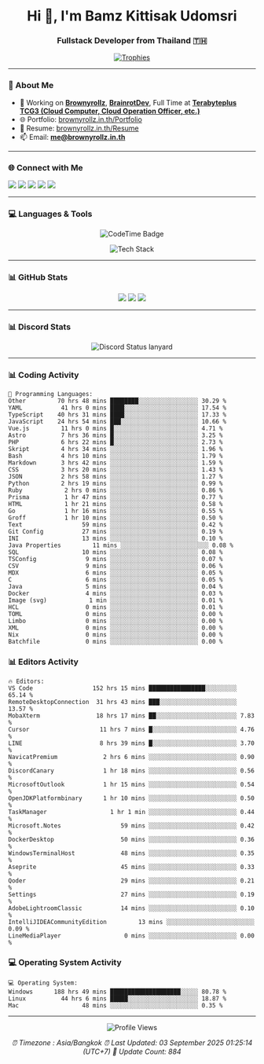 <h1 align="center">Hi 👋, I'm Bamz Kittisak Udomsri</h1>
<h3 align="center">Fullstack Developer from Thailand 🇹🇭</h3>

<p align="center">
  <a href="https://github.com/ryo-ma/github-profile-trophy">
    <img src="https://github-profile-trophy.vercel.app/?username=brownyroll" alt="Trophies" />
  </a>
</p>

---

### 🔧 About Me

- 🔭 Working on [**Brownyrollz**](https://github.com/Brownyrollz), [**BrainrotDev**](https://github.com/brainrotdev), Full Time at [**Terabyteplus TCG3 (Cloud Computer, Cloud Operation Officer, etc.)**](https://tcloud.in.th)
- 🌐 Portfolio: [brownyrollz.in.th/Portfolio](https://Brownyrollz.in.th/Portfolio)
- 📄 Resume: [brownyrollz.in.th/Resume](https://Brownyrollz.in.th/Resume)
- 📫 Email: **me@brownyrollz.in.th**
---

### 🌐 Connect with Me

<p align="left">
  <a href="https://codepen.io/brownyroll" target="_blank"><img src="https://img.shields.io/badge/CodePen-000?style=for-the-badge&logo=codepen&logoColor=white" /></a>
  <a href="https://fb.com/brownyroll.bbamz" target="_blank"><img src="https://img.shields.io/badge/Facebook-1877F2?style=for-the-badge&logo=facebook&logoColor=white" /></a>
  <a href="https://instagram.com/brownyroll.darkalich" target="_blank"><img src="https://img.shields.io/badge/Instagram-E4405F?style=for-the-badge&logo=instagram&logoColor=white" /></a>
  <a href="https://www.youtube.com/c/brownyrollz" target="_blank"><img src="https://img.shields.io/badge/YouTube-FF0000?style=for-the-badge&logo=youtube&logoColor=white" /></a>
  <a href="https://discord.gg/yyJRFxTXGU" target="_blank"><img src="https://img.shields.io/badge/Discord-5865F2?style=for-the-badge&logo=discord&logoColor=white" /></a>
</p>

---

### 💻 Languages & Tools

<p align="center">
  <img href="https://codetime.dev" alt="CodeTime Badge" src="https://shields.jannchie.com/endpoint?style=flat&color=222&url=https%3A%2F%2Fapi.codetime.dev%2Fv3%2Fusers%2Fshield%3Fuid%3D34055">
  <br/>
  <!--START_SECTION:tech-->
<p align="center">
  <img src="https://skillicons.dev/icons?i=html,css,js,ts,react,nextjs,nodejs,vue,php,laravel,dotnet,django,tailwind,bootstrap,express,arduino,mysql,sqlite,mongodb,nginx,docker,git,linux,figma,postman,astro,bash,bun,cloudflare,discord,discordjs" alt="Tech Stack" />
</p>
<!--END_SECTION:tech-->
</p>

---

### 📊 GitHub Stats

<p align="center">
  <img src="https://github-readme-stats.vercel.app/api?username=brownyroll&show_icons=true" />
  <img src="https://github-readme-stats.vercel.app/api/top-langs/?username=brownyroll&layout=compact" />
  <img src="https://github-readme-streak-stats.herokuapp.com/?user=brownyroll" />
</p>

---

### 📊 Discord Stats

<p align="center">
     <img alt='Discord Status lanyard' src='https://lanyard.cnrad.dev/api/280676963885121536' />
</p>

---

<p align="center">


### 📊 Coding Activity

<!--START_SECTION:waka-->
```text
💬 Programming Languages:
Other         70 hrs 48 mins ████████░░░░░░░░░░░░░░░░░ 30.29 %
YAML           41 hrs 0 mins ████░░░░░░░░░░░░░░░░░░░░░ 17.54 %
TypeScript    40 hrs 31 mins ████░░░░░░░░░░░░░░░░░░░░░ 17.33 %
JavaScript    24 hrs 54 mins ███░░░░░░░░░░░░░░░░░░░░░░ 10.66 %
Vue.js         11 hrs 0 mins █░░░░░░░░░░░░░░░░░░░░░░░░ 4.71 %
Astro          7 hrs 36 mins █░░░░░░░░░░░░░░░░░░░░░░░░ 3.25 %
PHP            6 hrs 22 mins █░░░░░░░░░░░░░░░░░░░░░░░░ 2.73 %
Skript         4 hrs 34 mins ░░░░░░░░░░░░░░░░░░░░░░░░░ 1.96 %
Bash           4 hrs 10 mins ░░░░░░░░░░░░░░░░░░░░░░░░░ 1.79 %
Markdown       3 hrs 42 mins ░░░░░░░░░░░░░░░░░░░░░░░░░ 1.59 %
CSS            3 hrs 20 mins ░░░░░░░░░░░░░░░░░░░░░░░░░ 1.43 %
JSON           2 hrs 58 mins ░░░░░░░░░░░░░░░░░░░░░░░░░ 1.27 %
Python         2 hrs 19 mins ░░░░░░░░░░░░░░░░░░░░░░░░░ 0.99 %
Ruby            2 hrs 0 mins ░░░░░░░░░░░░░░░░░░░░░░░░░ 0.86 %
Prisma          1 hr 47 mins ░░░░░░░░░░░░░░░░░░░░░░░░░ 0.77 %
HTML            1 hr 21 mins ░░░░░░░░░░░░░░░░░░░░░░░░░ 0.58 %
Go              1 hr 16 mins ░░░░░░░░░░░░░░░░░░░░░░░░░ 0.55 %
Groff           1 hr 10 mins ░░░░░░░░░░░░░░░░░░░░░░░░░ 0.50 %
Text                 59 mins ░░░░░░░░░░░░░░░░░░░░░░░░░ 0.42 %
Git Config           27 mins ░░░░░░░░░░░░░░░░░░░░░░░░░ 0.19 %
INI                  13 mins ░░░░░░░░░░░░░░░░░░░░░░░░░ 0.10 %
Java Properties         11 mins ░░░░░░░░░░░░░░░░░░░░░░░░░ 0.08 %
SQL                  10 mins ░░░░░░░░░░░░░░░░░░░░░░░░░ 0.08 %
TSConfig              9 mins ░░░░░░░░░░░░░░░░░░░░░░░░░ 0.07 %
CSV                   9 mins ░░░░░░░░░░░░░░░░░░░░░░░░░ 0.06 %
MDX                   6 mins ░░░░░░░░░░░░░░░░░░░░░░░░░ 0.05 %
C                     6 mins ░░░░░░░░░░░░░░░░░░░░░░░░░ 0.05 %
Java                  5 mins ░░░░░░░░░░░░░░░░░░░░░░░░░ 0.04 %
Docker                4 mins ░░░░░░░░░░░░░░░░░░░░░░░░░ 0.03 %
Image (svg)            1 min ░░░░░░░░░░░░░░░░░░░░░░░░░ 0.01 %
HCL                   0 mins ░░░░░░░░░░░░░░░░░░░░░░░░░ 0.01 %
TOML                  0 mins ░░░░░░░░░░░░░░░░░░░░░░░░░ 0.00 %
Limbo                 0 mins ░░░░░░░░░░░░░░░░░░░░░░░░░ 0.00 %
XML                   0 mins ░░░░░░░░░░░░░░░░░░░░░░░░░ 0.00 %
Nix                   0 mins ░░░░░░░░░░░░░░░░░░░░░░░░░ 0.00 %
Batchfile             0 mins ░░░░░░░░░░░░░░░░░░░░░░░░░ 0.00 %

```
<!--END_SECTION:waka-->

### 📊 Editors Activity

<!--START_SECTION:editors-->
```text
🔥 Editors:
VS Code                 152 hrs 15 mins ████████████████░░░░░░░░░ 65.14 %
RemoteDesktopConnection  31 hrs 43 mins ███░░░░░░░░░░░░░░░░░░░░░░ 13.57 %
MobaXterm                18 hrs 17 mins ██░░░░░░░░░░░░░░░░░░░░░░░ 7.83 %
Cursor                    11 hrs 7 mins █░░░░░░░░░░░░░░░░░░░░░░░░ 4.76 %
LINE                      8 hrs 39 mins █░░░░░░░░░░░░░░░░░░░░░░░░ 3.70 %
NavicatPremium             2 hrs 6 mins ░░░░░░░░░░░░░░░░░░░░░░░░░ 0.90 %
DiscordCanary              1 hr 18 mins ░░░░░░░░░░░░░░░░░░░░░░░░░ 0.56 %
MicrosoftOutlook           1 hr 15 mins ░░░░░░░░░░░░░░░░░░░░░░░░░ 0.54 %
OpenJDKPlatformbinary      1 hr 10 mins ░░░░░░░░░░░░░░░░░░░░░░░░░ 0.50 %
TaskManager                  1 hr 1 min ░░░░░░░░░░░░░░░░░░░░░░░░░ 0.44 %
Microsoft.Notes                 59 mins ░░░░░░░░░░░░░░░░░░░░░░░░░ 0.42 %
DockerDesktop                   50 mins ░░░░░░░░░░░░░░░░░░░░░░░░░ 0.36 %
WindowsTerminalHost             48 mins ░░░░░░░░░░░░░░░░░░░░░░░░░ 0.35 %
Aseprite                        45 mins ░░░░░░░░░░░░░░░░░░░░░░░░░ 0.33 %
Qoder                           29 mins ░░░░░░░░░░░░░░░░░░░░░░░░░ 0.21 %
Settings                        27 mins ░░░░░░░░░░░░░░░░░░░░░░░░░ 0.19 %
AdobeLightroomClassic           14 mins ░░░░░░░░░░░░░░░░░░░░░░░░░ 0.10 %
IntelliJIDEACommunityEdition         13 mins ░░░░░░░░░░░░░░░░░░░░░░░░░ 0.09 %
LineMediaPlayer                  0 mins ░░░░░░░░░░░░░░░░░░░░░░░░░ 0.00 %

```
<!--END_SECTION:editors-->

### 💻 Operating System Activity

<!--START_SECTION:os-->
```text
💻 Operating System:
Windows      188 hrs 49 mins ████████████████████░░░░░ 80.78 %
Linux          44 hrs 6 mins █████░░░░░░░░░░░░░░░░░░░░ 18.87 %
Mac                  48 mins ░░░░░░░░░░░░░░░░░░░░░░░░░ 0.35 %
```
<!--END_SECTION:os-->
</p>

---

<p align="center">
  <img src="https://komarev.com/ghpvc/?username=brownyroll&label=Profile%20views&color=0e75b6&style=flat" alt="Profile Views" />
</p>

<!-- Metadata -->
<p align="center"> 
    <i>
        ⏰ Timezone : Asia/Bangkok
        ⏰ Last Updated: <!--LAST_UPDATED-->03 September 2025 01:25:14 (UTC+7)<!--END_LAST_UPDATED-->
        🔄️ Update Count: <!--UPDATE_COUNT-->884<!--END_UPDATE_COUNT-->
    </i>
</p>
